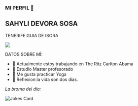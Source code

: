 ### MI PERFIL 👋

## SAHYLI DEVORA SOSA ##

TENERIFE.GUIA DE ISORA

![](https://mediaim.expedia.com/destination/1/45a3c1329a2178ea4458c7e443975717.jpg)

DATOS SOBRE MÍ:
- 🔭 Actualmente estoy trabajando en The Ritz Carlton Abama
- 💬 Estudio Master profesorado
- 👯 Me gusta practicar Yoga
- 🤔 Reflexion:la vida son dos días.

*La broma del día:*

![Jokes Card](https://readme-jokes.vercel.app/api)




<!--
**Sahyli/Sahyli** is a ✨ _special_ ✨ repository because its `README.md` (this file) appears on your GitHub profile.




